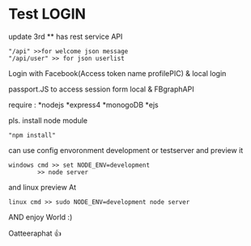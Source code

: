 # Test LOGIN
update 3rd
** has rest service API

	"/api" >>for welcome json message
	"/api/user" >> for json userlist 

Login with Facebook(Access token name profilePIC) & local login

passport.JS  to access session form local & FBgraphAPI

require : 
*nodejs 
*express4
*monogoDB
*ejs

pls. install node module

	"npm install" 

can use config envoronment development or testserver and preview it

	windows cmd >> set NODE_ENV=development
		    >> node server 

and linux preview At

	linux cmd >> sudo NODE_ENV=development node server
	
	
AND enjoy World :)

Oatteeraphat :+1:
